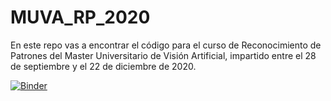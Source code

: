 # MUVA_RP_2020

En este repo vas a encontrar el código para el curso de Reconocimiento de Patrones del Master Universitario de Visión Artificial, impartido entre el 28 de septiembre y el 22 de diciembre de 2020.

[![Binder](https://mybinder.org/badge_logo.svg)](https://mybinder.org/v2/gh/alfredo-cuesta/MUVA_RP_2020/master)
